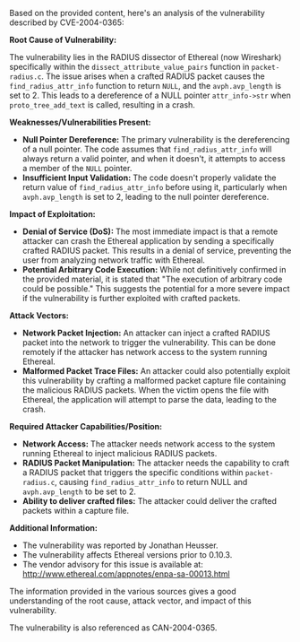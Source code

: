 Based on the provided content, here's an analysis of the vulnerability described by CVE-2004-0365:

**Root Cause of Vulnerability:**

The vulnerability lies in the RADIUS dissector of Ethereal (now Wireshark) specifically within the `dissect_attribute_value_pairs` function in `packet-radius.c`. The issue arises when a crafted RADIUS packet causes the `find_radius_attr_info` function to return `NULL`, and the `avph.avp_length` is set to 2. This leads to a dereference of a NULL pointer `attr_info->str` when `proto_tree_add_text` is called, resulting in a crash.

**Weaknesses/Vulnerabilities Present:**

*   **Null Pointer Dereference:** The primary vulnerability is the dereferencing of a null pointer. The code assumes that `find_radius_attr_info` will always return a valid pointer, and when it doesn't, it attempts to access a member of the `NULL` pointer.
*   **Insufficient Input Validation:**  The code doesn't properly validate the return value of `find_radius_attr_info` before using it, particularly when `avph.avp_length` is set to 2, leading to the null pointer dereference.

**Impact of Exploitation:**

*   **Denial of Service (DoS):** The most immediate impact is that a remote attacker can crash the Ethereal application by sending a specifically crafted RADIUS packet. This results in a denial of service, preventing the user from analyzing network traffic with Ethereal.
*   **Potential Arbitrary Code Execution:** While not definitively confirmed in the provided material, it is stated that "The execution of arbitrary code could be possible." This suggests the potential for a more severe impact if the vulnerability is further exploited with crafted packets.

**Attack Vectors:**

*   **Network Packet Injection:** An attacker can inject a crafted RADIUS packet into the network to trigger the vulnerability. This can be done remotely if the attacker has network access to the system running Ethereal.
*   **Malformed Packet Trace Files:** An attacker could also potentially exploit this vulnerability by crafting a malformed packet capture file containing the malicious RADIUS packets. When the victim opens the file with Ethereal, the application will attempt to parse the data, leading to the crash.

**Required Attacker Capabilities/Position:**

*   **Network Access:** The attacker needs network access to the system running Ethereal to inject malicious RADIUS packets.
*   **RADIUS Packet Manipulation:** The attacker needs the capability to craft a RADIUS packet that triggers the specific conditions within `packet-radius.c`, causing `find_radius_attr_info` to return NULL and `avph.avp_length` to be set to 2.
*   **Ability to deliver crafted files:** The attacker could deliver the crafted packets within a capture file.

**Additional Information:**

*   The vulnerability was reported by Jonathan Heusser.
*   The vulnerability affects Ethereal versions prior to 0.10.3.
*   The vendor advisory for this issue is available at: <http://www.ethereal.com/appnotes/enpa-sa-00013.html>

The information provided in the various sources gives a good understanding of the root cause, attack vector, and impact of this vulnerability.

The vulnerability is also referenced as CAN-2004-0365.